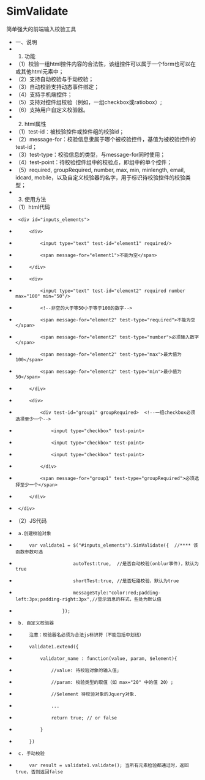# SimValidate
简单强大的前端输入校验工具

 * 一、说明
 * 1. 功能
 * （1）校验一组html控件内容的合法性，该组控件可以属于一个form也可以在<div>或其他html元素中；
 * （2）支持自动校验与手动校验；
 * （3）自动校验支持动态事件绑定；
 * （4）支持手机端控件；
 * （5）支持对控件组校验（例如，一组checkbox或ratiobox）;
 * （6）支持用户自定义校验器。
 * 2. html属性
 * （1）test-id：被校验控件或控件组的校验id；
 * （2）message-for：校验信息隶属于哪个被校验控件，基值为被校验控件的test-id；
 * （3）test-type：校验信息的类型，与message-for同时使用；
 * （4）test-point：待校验控件组中的校验点，即组中的单个控件；
 * （5）required, groupRequired, number, max, min, minlength, email, idcard, mobile，以及自定义校验器的名字，用于标识待校验控件的校验类型；
 * 3. 使用方法
 * （1）html代码
 * 		<div id="inputs_elements">
 * 			<div>
 * 				<input type="text" test-id="element1" required/>
 * 				<span message-for="element1">不能为空</span>
 * 			</div>
 * 			<div>
 * 				<input type="text" test-id="element2" required number max="100" min="50"/>  
 * 				<!--非空的大于等50小于等于100的数字-->
 * 				<span message-for="element2" test-type="required">不能为空</span>
 * 				<span message-for="element2" test-type="number">必须输入数字</span>
 * 				<span message-for="element2" test-type="max">最大值为100</span>
 * 				<span message-for="element2" test-type="min">最小值为50</span>
 * 			</div>
 * 			<div>
 * 				<div test-id="group1" groupRequired>  <!--一组checkbox必须选择至少一个-->
 * 					<input type="checkbox" test-point>
 * 					<input type="checkbox" test-point>
 * 					<input type="checkbox" test-point>
 * 				</div>
 * 				<span message-for="group1" test-type="groupRequired">必须选择至少一个</span>
 * 			</div>
 * 		</div>
 * （2）JS代码
 * 		a.创建校验对象
 * 			var validate1 = $("#inputs_elements").SimValidate({  //**** 该函数参数可选
 *							autoTest:true,	//是否自动校验(onblur事件)，默认为true
 *							shortTest:true,	//是否短路校验，默认为true
 * 							messageStyle:"color:red;padding-left:3px;padding-right:3px",//显示消息的样式，些处为默认值
 * 						});
 * 		b. 自定义校验器
 * 			注意：校验器名必须为合法js标识符（不能包括中划线）
 * 			validate1.extend({
 * 				validator_name : function(value, param, $element){ 
 * 					//value: 待校验对象的输入值;
 * 					//param: 校验类型的取值（如 max="20" 中的值 20）;
 * 					//$element 待校验对象的Jquery对象.
 * 					...
 * 					return true; // or false
 * 				}
 * 			})
 * 		c. 手动校验
 * 			var result = validate1.validate(); 当所有元素检验都通过时，返回true，否则返回false
